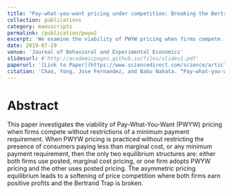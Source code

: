 ```yaml
---
title: "Pay-what-you-want pricing under competition: Breaking the Bertrand Trap"
collection: publications
category: manuscripts
permalink: /publication/pwyw2
excerpt: 'We examine the viability of PWYW pricing when firms compete. In one equilibrium, both firms use uniform pricing and earn zero profits. In the other one, one firm adopts PWYW pricing and the other uses uniform pricing. In the asymmetric equilibrium, both firms earn positive profits. We find the sufficient and necessary conditions for the asymmetric equilibrium.'
date: 2019-07-29
venue: 'Journal of Behavioral and Experimental Economics'
slidesurl: #'http://academicpages.github.io/files/slides1.pdf'
paperurl: '[Link to Paper](https://www.sciencedirect.com/science/article/abs/pii/S2214804318304208)'
citation: 'Chao, Yong, Jose Fernandez, and Babu Nahata. “Pay-what-you-want pricing under competition: Breaking the Bertrand Trap.” Journal of Behavioral and Experimental Economics 82 (2019): 101453.'
---
```


# Abstract
This paper investigates the viability of Pay-What-You-Want (PWYW) pricing when firms compete without restrictions of a minimum payment requirement. When PWYW pricing is practiced without restricting the presence of consumers paying less than marginal cost, or any minimum payment requirement, then the only two equilibrium structures are: either both firms use posted, marginal cost pricing, or one firm adopts PWYW pricing and the other uses posted pricing. The asymmetric pricing equilibrium leads to a softening of price competition where both firms earn positive profits and the Bertrand Trap is broken.
